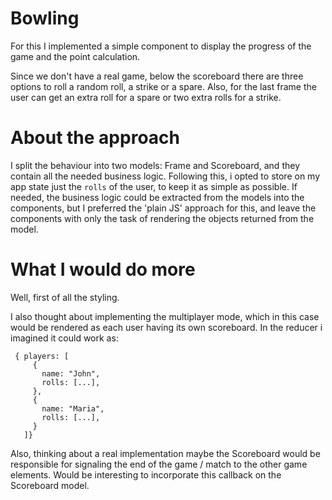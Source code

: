 Bowling
======

For this I implemented a simple component to display the progress of the game and the point calculation.

Since we don't have a real game, below the scoreboard there are three options to roll a random roll, a strike or a spare. Also, for the last frame the user can get an extra roll for a spare or two extra rolls for a strike.


About the approach
==================
I split the behaviour into two models: Frame and Scoreboard, and they contain all the needed business logic. Following this, i opted to store on my app state just the `rolls` of the user, to keep it as simple as possible. If needed, the business logic could be extracted from the models into the components, but I preferred the 'plain JS' approach for this, and leave the components with only the task of rendering the objects returned from the model.


What I would do more
===================
Well, first of all the styling.

I also thought about implementing the multiplayer mode, which in this case would be rendered as each user having its own scoreboard. In the reducer i imagined it could work as:
 ```
  { players: [
      {
        name: "John",
        rolls: [...],
      },
      {
        name: "Maria",
        rolls: [...],
      }
    ]}
```

Also, thinking about a real implementation maybe the Scoreboard would be responsible for signaling the end of the game / match to the other game elements. Would be interesting to incorporate this callback on the Scoreboard model.
